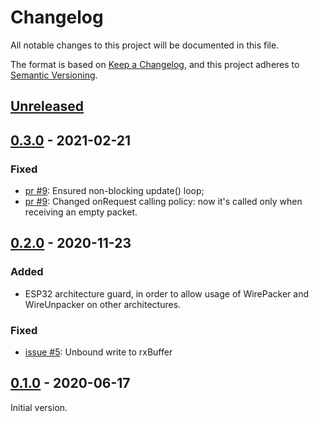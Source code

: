 # Changelog

All notable changes to this project will be documented in this file.

The format is based on [Keep a Changelog](https://keepachangelog.com/en/1.0.0/),
and this project adheres to [Semantic Versioning](https://semver.org/spec/v2.0.0.html).

## [Unreleased]

## [0.3.0] - 2021-02-21

### Fixed

- [pr #9]: Ensured non-blocking update() loop;
- [pr #9]: Changed onRequest calling policy: now it's called only when receiving
an empty packet.

## [0.2.0] - 2020-11-23

### Added

- ESP32 architecture guard, in order to allow usage of WirePacker and WireUnpacker
on other architectures.

### Fixed

- [issue #5]:  Unbound write to rxBuffer

## [0.1.0] - 2020-06-17

Initial version.

[Unreleased]: https://github.com/gutierrezps/ESP32_I2C_Slave/compare/v0.2.0...HEAD
[0.3.0]: https://github.com/gutierrezps/ESP32_I2C_Slave/compare/v0.2.0...v0.3.0
[0.2.0]: https://github.com/gutierrezps/ESP32_I2C_Slave/compare/v0.1.0...v0.2.0
[0.1.0]: https://github.com/gutierrezps/ESP32_I2C_Slave/releases/tag/v0.1.0
[issue #5]: https://github.com/gutierrezps/ESP32_I2C_Slave/issues/5
[pr #9]: https://github.com/gutierrezps/ESP32_I2C_Slave/pull/9
